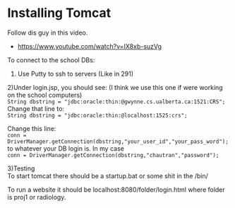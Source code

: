 Installing Tomcat
==============
Follow dis guy in this video.
* https://www.youtube.com/watch?v=IX8xb-suzVg   


To connect to the school DBs:   
1)  Use Putty to ssh to servers (Like in 291)   
 
2)Under login.jsp, you should see: (I think we use this one if were working on the school computers)   
`String dbstring = "jdbc:oracle:thin:@gwynne.cs.ualberta.ca:1521:CRS";`   
Change that line to:   
`String dbstring = "jdbc:oracle:thin:@localhost:1525:crs";`   
 
Change this line:   
`conn = DriverManager.getConnection(dbstring,"your_user_id","your_pass_word");`   
to whatever your DB login is. In my case   
`conn = DriverManager.getConnection(dbstring,"chautran","password");`   

3)Testing   
To start tomcat there should be a startup.bat or some shit in the /bin/     
 

To run a website it should be localhost:8080/folder/login.html where folder is proj1 or radiology.
